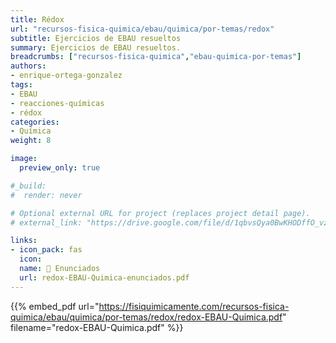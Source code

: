 ```yaml
---
title: Rédox
url: "recursos-fisica-quimica/ebau/quimica/por-temas/redox"
subtitle: Ejercicios de EBAU resueltos
summary: Ejercicios de EBAU resueltos.
breadcrumbs: ["recursos-fisica-quimica","ebau-quimica-por-temas"]
authors:
- enrique-ortega-gonzalez
tags:
- EBAU
- reacciones-químicas
- rédox
categories:
- Química
weight: 8

image:
  preview_only: true

#_build:
#  render: never

# Optional external URL for project (replaces project detail page).
# external_link: "https://drive.google.com/file/d/1qbvsQya0BwKHODffO_vzT7j-ugIA-A2J/view"

links:
- icon_pack: fas
  icon:
  name: 📝 Enunciados
  url: redox-EBAU-Quimica-enunciados.pdf
---
```


{{% embed_pdf url="https://fisiquimicamente.com/recursos-fisica-quimica/ebau/quimica/por-temas/redox/redox-EBAU-Quimica.pdf" filename="redox-EBAU-Quimica.pdf" %}}